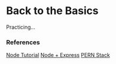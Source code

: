 # Back to the Basics

Practicing...

### References

[Node Tutorial](https://www.youtube.com/watch?v=TlB_eWDSMt4)
[Node + Express](https://www.youtube.com/watch?v=pKd0Rpw7O48)
[PERN Stack](https://www.youtube.com/watch?v=ldYcgPKEZC8)
